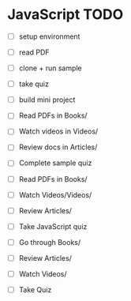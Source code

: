 # JavaScript TODO
- [ ] setup environment
- [ ] read PDF
- [ ] clone + run sample
- [ ] take quiz
- [ ] build mini project
- [ ] Read PDFs in Books/
- [ ] Watch videos in Videos/
- [ ] Review docs in Articles/
- [ ] Complete sample quiz

- [ ] Read PDFs in Books/
- [ ] Watch Videos/Videos/
- [ ] Review Articles/
- [ ] Take JavaScript quiz

- [ ] Go through Books/
- [ ] Review Articles/
- [ ] Watch Videos/
- [ ] Take Quiz
